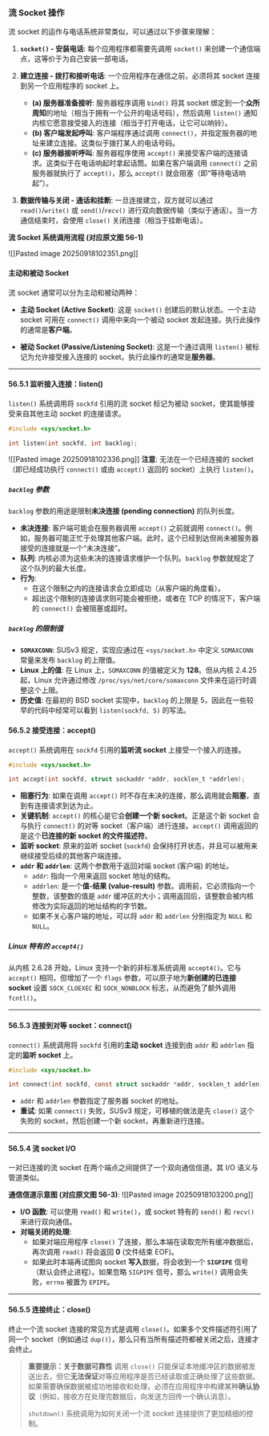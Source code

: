 ### **流 Socket 操作**

流 socket 的运作与电话系统非常类似，可以通过以下步骤来理解：

1.  **`socket()` - 安装电话**:
    每个应用程序都需要先调用 `socket()` 来创建一个通信端点，这等价于为自己安装一部电话。

2.  **建立连接 - 拨打和接听电话**:
    一个应用程序在通信之前，必须将其 socket 连接到另一个应用程序的 socket 上。

      * **(a) 服务器准备接听**: 服务器程序调用 `bind()` 将其 socket 绑定到一个**众所周知**的地址（相当于拥有一个公开的电话号码），然后调用 `listen()` 通知内核它愿意接受接入的连接（相当于打开电话，让它可以响铃）。
      * **(b) 客户端发起呼叫**: 客户端程序通过调用 `connect()`，并指定服务器的地址来建立连接。这类似于拨打某人的电话号码。
      * **(c) 服务器接听呼叫**: 服务器程序使用 `accept()` 来接受客户端的连接请求。这类似于在电话响起时拿起话筒。如果在客户端调用 `connect()` 之前服务器就执行了 `accept()`，那么 `accept()` 就会阻塞（即“等待电话响起”）。

3.  **数据传输与关闭 - 通话和挂断**:
    一旦连接建立，双方就可以通过 `read()`/`write()` 或 `send()`/`recv()` 进行双向数据传输（类似于通话）。当一方通信结束时，会使用 `close()` 关闭连接（相当于挂断电话）。

**流 Socket 系统调用流程 (对应原文图 56-1)**

![[Pasted image 20250918102351.png]]


#### **主动和被动 Socket**

流 socket 通常可以分为主动和被动两种：

  * **主动 Socket (Active Socket)**:
    这是 `socket()` 创建后的默认状态。一个主动 socket 可用在 `connect()` 调用中来向一个被动 socket 发起连接。执行此操作的通常是**客户端**。

  * **被动 Socket (Passive/Listening Socket)**:
    这是一个通过调用 `listen()` 被标记为允许接受接入连接的 socket。执行此操作的通常是**服务器**。

-----

#### **56.5.1 监听接入连接：listen()**

`listen()` 系统调用将 `sockfd` 引用的流 socket 标记为被动 socket，使其能够接受来自其他主动 socket 的连接请求。

```c
#include <sys/socket.h>

int listen(int sockfd, int backlog);
```

![[Pasted image 20250918102336.png]]
**注意**: 无法在一个已经连接的 socket（即已经成功执行 `connect()` 或由 `accept()` 返回的 socket）上执行 `listen()`。

##### **`backlog` 参数**

`backlog` 参数的用途是限制**未决连接 (pending connection)** 的队列长度。

  * **未决连接**: 客户端可能会在服务器调用 `accept()` 之前就调用 `connect()`。例如，服务器可能正忙于处理其他客户端。此时，这个已经到达但尚未被服务器接受的连接就是一个“未决连接”。
  * **队列**: 内核必须为这些未决的连接请求维护一个队列。`backlog` 参数就规定了这个队列的最大长度。
  * **行为**:
      * 在这个限制之内的连接请求会立即成功（从客户端的角度看）。
      * 超出这个限制的连接请求则可能会被拒绝，或者在 TCP 的情况下，客户端的 `connect()` 会被阻塞或超时。

##### **`backlog` 的限制值**

  * **`SOMAXCONN`**: SUSv3 规定，实现应通过在 `<sys/socket.h>` 中定义 `SOMAXCONN` 常量来发布 `backlog` 的上限值。
  * **Linux 上的值**: 在 Linux 上，`SOMAXCONN` 的值被定义为 **128**。但从内核 2.4.25 起，Linux 允许通过修改 `/proc/sys/net/core/somaxconn` 文件来在运行时调整这个上限。
  * **历史值**: 在最初的 BSD socket 实现中，`backlog` 的上限是 5，因此在一些较早的代码中经常可以看到 `listen(sockfd, 5)` 的写法。

#### **56.5.2 接受连接：accept()**

`accept()` 系统调用在 `sockfd` 引用的**监听流 socket** 上接受一个接入的连接。

```c
#include <sys/socket.h>

int accept(int sockfd, struct sockaddr *addr, socklen_t *addrlen);
```

  * **阻塞行为**: 如果在调用 `accept()` 时不存在未决的连接，那么调用就会**阻塞**，直到有连接请求到达为止。
  * **关键机制**: `accept()` 的核心是它会**创建一个新 socket**。正是这个新 socket 会与执行 `connect()` 的对等 socket（客户端）进行连接。`accept()` 调用返回的是这个**已连接的新 socket 的文件描述符**。
  * **监听 socket**: 原来的监听 socket (`sockfd`) 会保持打开状态，并且可以被用来继续接受后续的其他客户端连接。
  * **`addr` 和 `addrlen`**: 这两个参数用于返回对端 socket (客户端) 的地址。
      * `addr`: 指向一个用来返回 socket 地址的结构。
      * `addrlen`: 是一个**值-结果 (value-result)** 参数。调用前，它必须指向一个整数，该整数的值是 `addr` 缓冲区的大小；调用返回后，该整数会被内核修改为实际返回的地址结构的字节数。
      * 如果不关心客户端的地址，可以将 `addr` 和 `addrlen` 分别指定为 `NULL` 和 `NULL`。

##### **Linux 特有的 `accept4()`**

从内核 2.6.28 开始，Linux 支持一个新的非标准系统调用 `accept4()`。它与 `accept()` 相同，但增加了一个 `flags` 参数，可以原子地为**新创建的已连接 socket** 设置 `SOCK_CLOEXEC` 和 `SOCK_NONBLOCK` 标志，从而避免了额外调用 `fcntl()`。

-----

#### **56.5.3 连接到对等 socket：connect()**

`connect()` 系统调用将 `sockfd` 引用的**主动 socket** 连接到由 `addr` 和 `addrlen` 指定的**监听 socket** 上。

```c
#include <sys/socket.h>

int connect(int sockfd, const struct sockaddr *addr, socklen_t addrlen);
```

  * `addr` 和 `addrlen` 参数指定了服务器 socket 的地址。
  * **重试**: 如果 `connect()` 失败，SUSv3 规定，可移植的做法是先 `close()` 这个失败的 socket，然后创建一个新 socket，再重新进行连接。

-----

#### **56.5.4 流 socket I/O**

一对已连接的流 socket 在两个端点之间提供了一个双向通信信道。其 I/O 语义与管道类似。

**通信信道示意图 (对应原文图 56-3)**:
![[Pasted image 20250918103200.png]]

  * **I/O 函数**: 可以使用 `read()` 和 `write()`，或 socket 特有的 `send()` 和 `recv()` 来进行双向通信。
  * **对端关闭的处理**:
      * 如果对端应用程序 `close()` 了连接，那么本端在读取完所有缓冲数据后，再次调用 `read()` 将会返回 **0** (文件结束 EOF)。
      * 如果此时本端再试图向 socket **写入**数据，将会收到一个 **`SIGPIPE`** 信号（默认会终止进程）。如果忽略 `SIGPIPE` 信号，那么 `write()` 调用会失败，`errno` 被置为 `EPIPE`。

-----

#### **56.5.5 连接终止：close()**

终止一个流 socket 连接的常见方式是调用 `close()`。如果多个文件描述符引用了同一个 socket（例如通过 `dup()`），那么只有当所有描述符都被关闭之后，连接才会终止。


> **重要提示：关于数据可靠性**
> 调用 `close()` 只能保证本地缓冲区的数据被发送出去，但它**无法保证**对等应用程序是否已经读取或正确处理了这些数据。如果需要确保数据被成功地接收和处理，必须在应用程序中构建某种**确认协议**（例如，接收方在处理完数据后，向发送方回传一个确认消息）。
>
> `shutdown()` 系统调用为如何关闭一个流 socket 连接提供了更加精细的控制。